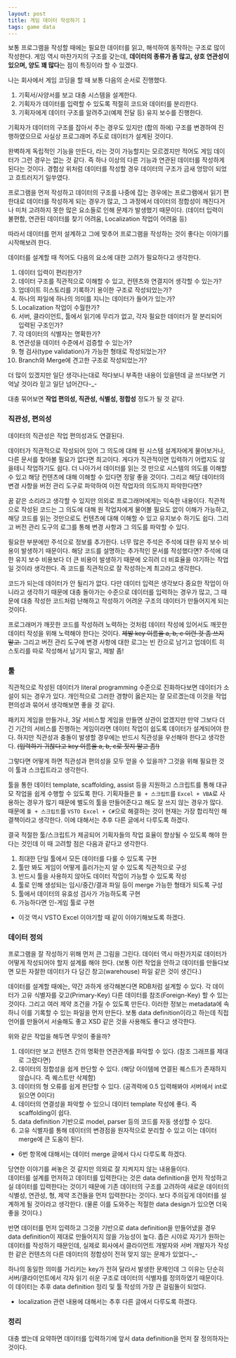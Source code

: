 ```yaml
---
layout: post
title: 게임 데이터 작성하기 1
tags: game data
---
```


보통 프로그램을 작성할 때에는 필요한 데이터를 읽고, 해석하여 동작하는 구조로 많이 작성한다.
게임 역시 마찬가지의 구조를 갖는데, **데이터의 종류가 좀 많고, 상호 연관성이 있으며, 양도 꽤 많다**는 점이 특징이라 할 수 있겠다.

나는 회사에서 게임 코딩을 할 때 보통 다음의 순서로 진행했다.

1. 기획서/사양서를 보고 대충 시스템을 설계한다.
2. 기획자가 데이터를 입력할 수 있도록 적절히 코드와 데이터를 분리한다.
3. 기획자에게 데이터 구조를 알려주고(예제 전달 등) 유지 보수를 진행한다.

기획자가 데이터의 구조를 잡아서 주는 경우도 있지만 (합의 하에) 구조를 변경하여 진행하였으므로 사실상 프로그래머 주도로 데이터가 설계된 것이다.

완벽하게 독립적인 기능을 만든다, 라는 것이 가능할지는 모르겠지만 적어도 게임 데이터가 그런 경우는 없는 것 같다. 즉 하나 이상의 다른 기능과 연관된 데이터를 작성하게 된다는 것이다. 경험상 위처럼 데이터를 작성할 경우 데이터의 구조가 금새 엉망이 되었고 흐트러지기 일쑤였다.

프로그램을 먼저 작성하고 데이터의 구조를 나중에 잡는 경우에는 프로그램에서 읽기 편한대로 데이터를 작성하게 되는 경우가 많고, 그 과정에서 데이터의 정합성이 깨진다거나 미처 고려하지 못한 많은 요소들로 인해 문제가 발생했기 때문이다. (데이터 입력이 불편함, 연관된 데이터를 찾기 어려움, Localization 작업이 어려움 등)

따라서 데이터를 먼저 설계하고 그에 맞추어 프로그램을 작성하는 것이 좋다는 이야기를 시작해보려 한다.

데이터를 설계할 때 적어도 다음의 요소에 대한 고려가 필요하다고 생각한다.

1. 데이터 입력이 편리한가?
2. 데이터 구조를 직관적으로 이해할 수 있고, 컨텐츠와 연결지어 생각할 수 있는가?
3. 업데이트 히스토리를 기록하기 용이한 구조로 작성되었는가?
4. 하나의 파일에 하나의 의미를 지니는 데이터가 들어가 있는가?
5. Localization 작업이 수월한가?
6. 서버, 클라이언트, 툴에서 읽기에 무리가 없고, 각자 필요한 데이터가 잘 분리되어 입력된 구조인가?
7. 각 데이터의 식별자는 명확한가?
8. 연관성을 데이터 수준에서 검증할 수 있는가?
9. 형 검사(type validation)가 가능한 형태로 작성되었는가?
10. Branch와 Merge에 견고한 구조로 작성되었는가?

더 많이 있겠지만 일단 생각나는대로 적다보니 부족한 내용이 있을텐데 글 쓰다보면 기억날 것이라 믿고 일단 넘어간다-_-

대충 묶어보면 **작업 편의성, 직관성, 식별성, 정합성** 정도가 될 것 같다.

### 직관성, 편의성 ###

데이터의 직관성은 작업 편의성과도 연결된다.

데이터가 직관적으로 작성되어 있어 그 의도에 대해 원 시스템 설계자에게 물어보거나, 다른 문서를 찾아볼 필요가 없다면 최고이다. 게다가 직관적이면 입력하기 어렵지도 않을테니 작업하기도 쉽다.
더 나아가서 데이터를 읽는 것 만으로 시스템의 의도를 이해할 수 있고 해당 컨텐츠에 대해 이해할 수 있다면 정말 좋을 것이다. 그리고 해당 데이터의 변경 사항을 버전 관리 도구로 파악하여 이전 작업자의 의도까지 파악한다면?

꿈 같은 소리라고 생각할 수 있지만 의외로 프로그래머에게는 익숙한 내용이다. 직관적으로 작성된 코드는 그 의도에 대해 원 작업자에게 물어볼 필요도 없이 이해가 가능하고, 해당 코드를 읽는 것만으로도 컨텐츠에 대해 이해할 수 있고 유지보수 하기도 쉽다. 그리고 버전 관리 도구의 로그를 통해 변경 사항과 그 의도를 파악할 수 있다.

필요한 부분에만 주석으로 정보를 추가한다. 너무 많은 주석은 주석에 대한 유지 보수 비용이 발생하기 때문이다. 해당 코드를 설명하는 추가적인 문서를 작성했다면? 주석에 대한 유지 보수 비용보다 더 큰 비용이 발생하기 때문에 오히려 더 비효율을 야기하는 작업일 것이라 생각한다. 즉 코드를 직관적으로 잘 작성하는게 최고라고 생각한다.

코드가 되는데 데이터가 안 될리가 없다. 다만 데이터 입력은 생각보다 중요한 작업이 아니라고 생각하기 때문에 대충 돌아가는 수준으로 데이터를 입력하는 경우가 많고, 그 때문에 대충 작성한 코드처럼 난해하고 작성하기 어려운 구조의 데이터가 만들어지게 되는 것이다.

프로그래머가 깨끗한 코드를 작성하려 노력하는 것처럼 데이터 작성에 있어서도 깨끗한 데이터 작성을 위해 노력해야 한다는 것이다. ~~제발 key 이름을 a, b, c 이런 것 좀 쓰지 말고.~~ 그리고 버전 관리 도구에 변경 사항에 대한 로그는 빈 칸으로 남기고 업데이트 히스토리를 따로 작성해서 남기지 말고, 제발 좀!

### 툴 ###

직관적으로 작성된 데이터가 literal programming 수준으로 진화하다보면 데이터가 소설이 되는 경우가 있다. 개인적으로 그러한 경향이 옳은지는 잘 모르겠는데 이것을 작업 편의성과 묶어서 생각해보면 좋을 것 같다.

패키지 게임을 만들거나, 3달 서비스할 게임을 만들면 상관이 없겠지만 만약 그보다 더 긴 기간의 서비스를 진행하는 게임이라면 데이터 작업이 쉽도록 데이터가 설계되어야 한다. 하지만 직관성과 충돌이 발생할 경우에는 반드시 직관성을 우선해야 한다고 생각한다. ~~(입력하기 귀찮다고 key 이름을 a, b, c로 짓지 말고 좀!)~~

그렇다면 어떻게 하면 직관성과 편의성을 모두 얻을 수 있을까? 그것을 위해 필요한 것이 툴과 스크립트라고 생각한다.

툴을 통한 데이터 template, scaffolding, assist 등을 지원하고 스크립트를 통해 대규모 작업을 쉽게 수행할 수 있도록 한다. 기획자들은 `툴 + 스크립트`를 `Excel + VBA`로 사용하는 경우가 많기 때문에 별도의 툴을 만들어준다고 해도 잘 쓰지 않는 경우가 많다. 때문에 `툴 + 스크립트`를 `VSTO Excel + C#`으로 해결하는 것이 현재는 가장 합리적인 해결책이라고 생각한다. 이에 대해서는 추후 다른 글에서 다루도록 하겠다.

결국 적절한 툴/스크립트가 제공되어 기획자들의 작업 효율이 향상될 수 있도록 해야 한다는 것인데 이 때 고려할 점은 다음과 같다고 생각한다.

1. 최대한 단일 툴에서 모든 데이터를 다룰 수 있도록 구현
2. 툴만 봐도 게임이 어떻게 흘러가는지 알 수 있도록 직관적으로 구성
3. 반드시 툴을 사용하지 않아도 데이터 작업이 가능할 수 있도록 작성
4. 툴로 인해 생성되는 임시/중간/결과 파일 등이 merge 가능한 형태가 되도록 구성
5. 툴에서 데이터의 유효성 검사가 가능하도록 구현
6. 가능하다면 인-게임 툴로 구현

* 이것 역시 VSTO Excel 이야기할 때 같이 이야기해보도록 하겠다.

### 데이터 정의 ###

프로그램을 잘 작성하기 위해 먼저 큰 그림을 그린다. 데이터 역시 마찬가지로 데이터가 어떻게 작성되어야 할지 설계를 해야 한다. (보통 이런 작업을 안하고 데이터를 만들다보면 모든 자잘한 데이터가 다 담긴 창고(warehouse) 파일 같은 것이 생긴다.)

데이터를 설계할 때에는, 약간 과하게 생각해본다면 RDB처럼 설계할 수 있다. 각 데이터가 고유 식별자를 갖고(Primary-Key) 다른 데이터를 참조(Foreign-Key) 할 수 있는 것이다. 그리고 여러 제약 조건을 가질 수 있도록 만든다. 이러한 정보는 metadata에 속하니 이를 기록할 수 있는 파일을 먼저 만든다. 보통 data definition이라고 하는데 직접 언어를 만들어서 서술해도 좋고 XSD 같은 것을 사용해도 좋다고 생각한다.

위와 같은 작업을 해두면 무엇이 좋을까?

1. 데이터만 보고 컨텐츠 간의 명확한 연관관계를 파악할 수 있다. (참조 그래프를 제대로 그렸다면)
2. 데이터의 정합성을 쉽게 판단할 수 있다. (해당 아이템에 연결된 퀘스트가 존재하지 않습니다. 즉 퀘스트만 삭제함)
3. 데이터의 형 오류를 쉽게 판단할 수 있다. (공격력에 0.5 입력해봐야 서버에서 int로 읽으면 0이다)
4. 데이터의 연결성을 파악할 수 있으니 데이터 template 작성에 좋다. 즉 scaffolding이 쉽다.
5. data definition 기반으로 model, parser 등의 코드를 자동 생성할 수 있다.
6. 고유 식별자를 통해 데이터의 변경점을 원자적으로 분리할 수 있고 이는 데이터 merge에 큰 도움이 된다.

* 6번 항목에 대해서는 데이터 merge 글에서 다시 다루도록 하겠다.

당연한 이야기를 써놓은 것 같지만 의외로 잘 지켜지지 않는 내용들이다.  
데이터를 설계를 먼저하고 데이터를 입력한다는 것은 data definition을 먼저 작성하고 실 데이터를 입력한다는 것이기 때문에 기존 데이터의 구조를 고려하여 새로운 데이터의 식별성, 연관성, 형, 제약 조건들을 먼저 입력한다는 것이다. 보다 주의깊게 데이터를 설계하게 될 것이라고 생각한다. (물론 이를 도와주는 적절한 data design가 있으면 더욱 좋을 것이다.)

반면 데이터를 먼저 입력하고 그것을 기반으로 data definition을 만들어냈을 경우 data definition이 제대로 만들어지지 않을 가능성이 높다. 좁은 시야로 자기가 원하는 데이터를 작성하기 때문인데, 실제로 회사에서 클라이언트 개발자와 서버 개발자가 작성한 같은 컨텐츠의 다른 데이터의 정합성이 전혀 맞지 않는 문제가 있었다-_-

하나의 동일한 의미를 가리키는 key가 전혀 달라서 발생한 문제인데 그 이유는 단순히 서버/클라이언트에서 각자 읽기 쉬운 구조로 데이터의 식별자를 정의하였기 때문이다. 이 데이터는 추후 data definition 정리 및 툴 작성의 가장 큰 걸림돌이 되었다.

* localization 관련 내용에 대해서는 추후 다른 글에서 다루도록 하겠다.

### 정리 ###

대충 썼는데 요약하면 데이터를 입력하기에 앞서 data definition을 먼저 잘 정의하자는 것이다.